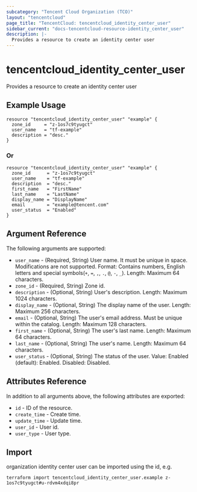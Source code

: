 ```yaml
---
subcategory: "Tencent Cloud Organization (TCO)"
layout: "tencentcloud"
page_title: "TencentCloud: tencentcloud_identity_center_user"
sidebar_current: "docs-tencentcloud-resource-identity_center_user"
description: |-
  Provides a resource to create an identity center user
---
```


# tencentcloud_identity_center_user

Provides a resource to create an identity center user

## Example Usage

```hcl
resource "tencentcloud_identity_center_user" "example" {
  zone_id     = "z-1os7c9tyugct"
  user_name   = "tf-example"
  description = "desc."
}
```

### Or

```hcl
resource "tencentcloud_identity_center_user" "example" {
  zone_id      = "z-1os7c9tyugct"
  user_name    = "tf-example"
  description  = "desc."
  first_name   = "FirstName"
  last_name    = "LastName"
  display_name = "DisplayName"
  email        = "example@tencent.com"
  user_status  = "Enabled"
}
```

## Argument Reference

The following arguments are supported:

* `user_name` - (Required, String) User name. It must be unique in space. Modifications are not supported. Format: Contains numbers, English letters and special symbols(`+`, `=`, `,`, `.`, `@`, `-`, `_`). Length: Maximum 64 characters.
* `zone_id` - (Required, String) Zone id.
* `description` - (Optional, String) User's description. Length: Maximum 1024 characters.
* `display_name` - (Optional, String) The display name of the user. Length: Maximum 256 characters.
* `email` - (Optional, String) The user's email address. Must be unique within the catalog. Length: Maximum 128 characters.
* `first_name` - (Optional, String) The user's last name. Length: Maximum 64 characters.
* `last_name` - (Optional, String) The user's name. Length: Maximum 64 characters.
* `user_status` - (Optional, String) The status of the user. Value: Enabled (default): Enabled. Disabled: Disabled.

## Attributes Reference

In addition to all arguments above, the following attributes are exported:

* `id` - ID of the resource.
* `create_time` - Create time.
* `update_time` - Update time.
* `user_id` - User id.
* `user_type` - User type.



## Import

organization identity center user can be imported using the id, e.g.

```
terraform import tencentcloud_identity_center_user.example z-1os7c9tyugct#u-rdvm4xdqi8pr
```

